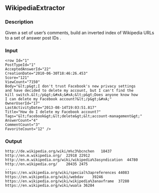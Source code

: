## WikipediaExtractor
### Description
Given a set of user’s comments, build an inverted index of Wikipedia URLs to
a set of answer post IDs .



### Input
```
<row Id="1" 
PostTypeId="1" 
AcceptedAnswerId="22" 
CreationDate="2010-06-30T18:46:26.453" 
Score="121" 
ViewCount="7150" 
Body="&lt;p&gt;I don't trust Facebook's new privacy settings 
and have decided to delete my account, but I can't find the 
kill switch.&lt;/p&gt;&#xA;&#xA;&lt;p&gt;Does anyone know how 
I can delete my Facebook account?&lt;/p&gt;&#xA;" 
OwnerUserId="17" 
LastActivityDate="2013-08-14T19:03:51.817" 
Title="How do I delete my Facebook account?" 
Tags="&lt;facebook&gt;&lt;delete&gt;&lt;account-management&gt;" 
AnswerCount="4" 
CommentCount="3" 
FavoriteCount="12" />
```
### Output
```
http://de.wikipedia.org/wiki/m%c3%bcnchen	18437
http://en.m.wikipedia.org/	22918 22912
http://en.m.wikipedia.org/wiki/wikipedia%3asyndication	44780
http://en.wikipedia.org/	20435 2475
...
https://en.wikipedia.org/wiki/special%3apreferences	44083
https://en.wikipedia.org/wiki/webdav	39246
https://en.wikipedia.org/wiki/wikipedia%3anavframe	37280
https://en.wikipedia.org/wiki/wuala	36284
```
